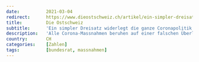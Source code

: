 ```yaml
---
date:          2021-03-04
redirect:      https://www.dieostschweiz.ch/artikel/ein-simpler-dreisatz-widerlegt-die-ganze-coronapolitik-1p976pz
title:         Die Ostschweiz
subtitle:      'Ein simpler Dreisatz widerlegt die ganze Coronapolitik'
description:   'Alle Corona-Massnahmen beruhen auf einer falschen Überlegung: denn es gab schon immer viel mehr Infektionen als gemeldet. Den Beweis liefern die Toten. Es ist ein Dreisatz, den keiner wahrhaben will. Und der zeigt, dass die gesamte Politik des Bundesrats kein Fundament hat.'
country:       CH
categories:    [Zahlen]
tags:          [bundesrat, massnahmen]
---
```

